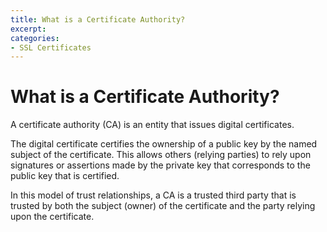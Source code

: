 ```yaml
---
title: What is a Certificate Authority?
excerpt: 
categories:
- SSL Certificates
---
```


# What is a Certificate Authority?

A certificate authority (CA) is an entity that issues digital certificates.

The digital certificate certifies the ownership of a public key by the named subject of the certificate. This allows others (relying parties) to rely upon signatures or assertions made by the private key that corresponds to the public key that is certified.

In this model of trust relationships, a CA is a trusted third party that is trusted by both the subject (owner) of the certificate and the party relying upon the certificate.

